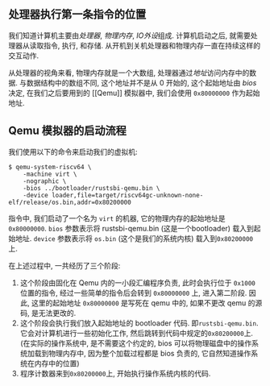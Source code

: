 ## 处理器执行第一条指令的位置
我们知道计算机主要由*处理器*, *物理内存*, *IO外设*组成. 计算机启动之后, 就需要处理器从读取指令, 执行, 和存储. 从开机到关机处理器和物理内存一直在持续这样的交互动作.

从处理器的视角来看, 物理内存就是一个大数组, 处理器通过*地址*访问内存中的数据. 与数据结构中的数组不同, 这个地址并不是从 0 开始的, 这个起始地址由 *bios* 决定, 在我们之后要用到的 [[Qemu]] 模拟器中, 我们会使用 `0x80000000` 作为起始地址.

## Qemu 模拟器的启动流程
我们使用以下的命令来启动我们的虚拟机:
```shell
$ qemu-system-riscv64 \
    -machine virt \
    -nographic \
    -bios ../bootloader/rustsbi-qemu.bin \
    -device loader,file=target/riscv64gc-unknown-none-elf/release/os.bin,addr=0x80200000
```

指令中, 我们启动了一个名为 `virt` 的机器, 它的物理内存的起始地址是 `0x80000000`.
`bios` 参数表示将 rustsbi-qemu.bin (这是一个bootloader) 载入到起始地址.
`device` 参数表示将 `os.bin` (这个是我们的系统内核) 载入到`0x80200000` 上.


在上述过程中, 一共经历了三个阶段: 
1. 这个阶段由固化在 Qemu 内的一小段汇编程序负责, 此时会执行位于 `0x1000` 位置的指令, 经过一些简单的指令后会转到 `0x80000000` 上, 进入第二阶段. 因此, 这里的起始地址 `0x80000000` 是写死在 qemu 中的, 如果不更改 qemu 的源码, 是无法更改的.
2. 这个阶段会执行我们放入起始地址的 bootloader 代码. 即`rustsbi-qemu.bin`. 它会对计算机进行一些初始化工作, 然后跳转到代码中规定的`0x80200000`上.(在实际的操作系统中, 是不需要这个约定的, bios 可以将物理磁盘中的操作系统加载到物理内存中, 因为整个加载过程都是 bios 负责的, 它自然知道操作系统在内存中的位置)
3. 程序计数器来到`0x80200000`上, 开始执行操作系统内核的代码.